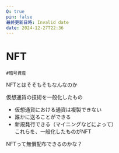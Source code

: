 ```yaml
---
Q: true
pin: false
最終更新日時: Invalid date
date: 2024-12-27T22:36
---
```

# NFT

`#暗号資産`

NFTとはそそもそもなんなのか

仮想通貨の技術を一般化したもの

- 仮想通貨における通貨は複製できない  
- 誰かに送ることができる  
- 新規発行できる（マイニングなどによって）  
これらを、一般化したものがNFT  

NFTって無償配布できるのかな？